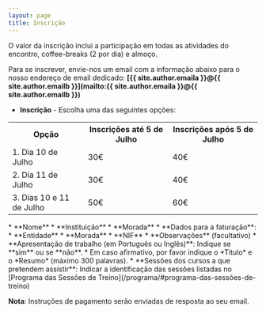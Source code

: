 ```yaml
---
layout: page
title: Inscrição
---
```


O valor da inscrição inclui a participação em todas as atividades do encontro, coffee-breaks (2 por dia) e almoço.

Para se inscrever, envie-nos um email com a informação abaixo para o nosso endereço de email dedicado: **[{{ site.author.emaila }}@{{ site.author.emailb }}](mailto:{{ site.author.emaila }}@{{ site.author.emailb }})**

 * **Inscrição** - Escolha uma das seguintes opções:
<table>
  <tr>
    <th>Opção</th>
    <th>Inscrições até 5 de Julho</th>
    <th>Inscrições após 5 de Julho</th>
  </tr>
  <tr>
    <td>1. Dia 10 de Julho</td>
    <td>30€</td>
    <td>40€</td>
  </tr>
  <tr>
    <td>2. Dia 11 de Julho</td>
    <td>30€</td>
    <td>40€</td>
  </tr>
  <tr>
    <td>3. Dias 10 e 11 de Julho</td>
    <td>50€</td>
    <td>60€</td>
  </tr>
</table>
 * **Nome**
 * **Instituição**
 * **Morada**
 * **Dados para a faturação**:
   * **Entidade**
   * **Morada**
   * **NIF**
 * **Observações** (facultativo)
 * **Apresentação de trabalho (em Português ou Inglês)**: Indique se **sim** ou se **não**.
   * Em caso afirmativo, por favor indique o *Título* e o *Resumo* (máximo 300 palavras).
 * **Sessões dos cursos a que pretendem assistir**: Indicar a identificação das sessões listadas no [Programa das Sessões de Treino](/programa/#programa-das-sessões-de-treino)

**Nota**: Instruções de pagamento serão enviadas de resposta ao seu email.
